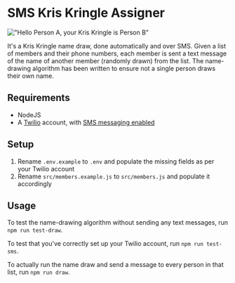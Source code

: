 # SMS Kris Kringle Assigner

!["Hello Person A, your Kris Kringle is Person B"](https://user-images.githubusercontent.com/1712450/68079376-796a1900-fe3c-11e9-8fbf-b1b185052ced.PNG)

It's a Kris Kringle name draw, done automatically and over SMS. Given a list of members and their phone numbers, each member is sent a text message of the name of another member (randomly drawn) from the list. The name-drawing algorithm has been written to ensure not a single person draws their own name.

## Requirements

* NodeJS
* A [Twilio](twilio.com/) account, with [SMS messaging enabled](https://www.twilio.com/docs/sms/quickstart/node#install-nodejs-and-the-twilio-module)

## Setup

1. Rename `.env.example` to `.env` and populate the missing fields as per your Twilio account
2. Rename `src/members.example.js` to `src/members.js` and populate it accordingly

## Usage

To test the name-drawing algorithm without sending any text messages, run `npm run test-draw`.

To test that you've correctly set up your Twilio account, run `npm run test-sms`.

To actually run the name draw and send a message to every person in that list, run `npm run draw`.
